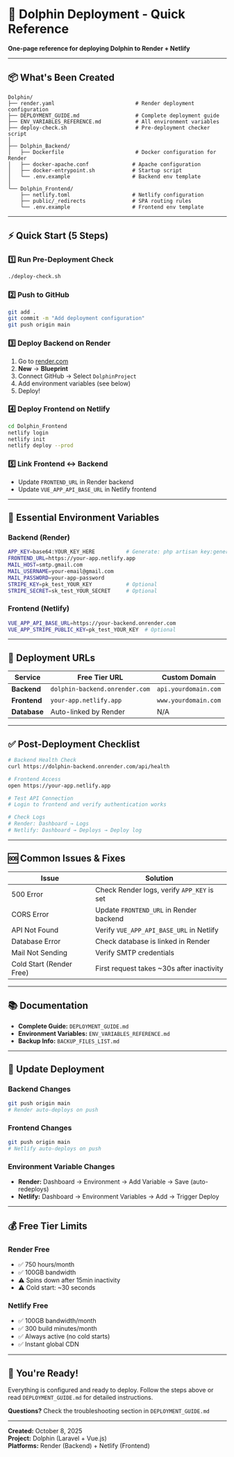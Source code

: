 # 🚀 Dolphin Deployment - Quick Reference

**One-page reference for deploying Dolphin to Render + Netlify**

---

## 📦 What's Been Created

```
Dolphin/
├── render.yaml                          # Render deployment configuration
├── DEPLOYMENT_GUIDE.md                  # Complete deployment guide
├── ENV_VARIABLES_REFERENCE.md           # All environment variables
├── deploy-check.sh                      # Pre-deployment checker script
│
├── Dolphin_Backend/
│   ├── Dockerfile                       # Docker configuration for Render
│   ├── docker-apache.conf              # Apache configuration
│   ├── docker-entrypoint.sh            # Startup script
│   └── .env.example                    # Backend env template
│
└── Dolphin_Frontend/
    ├── netlify.toml                    # Netlify configuration
    ├── public/_redirects               # SPA routing rules
    └── .env.example                    # Frontend env template
```

---

## ⚡ Quick Start (5 Steps)

### 1️⃣ Run Pre-Deployment Check
```bash
./deploy-check.sh
```

### 2️⃣ Push to GitHub
```bash
git add .
git commit -m "Add deployment configuration"
git push origin main
```

### 3️⃣ Deploy Backend on Render
1. Go to [render.com](https://render.com)
2. **New** → **Blueprint**
3. Connect GitHub → Select `DolphinProject`
4. Add environment variables (see below)
5. Deploy!

### 4️⃣ Deploy Frontend on Netlify
```bash
cd Dolphin_Frontend
netlify login
netlify init
netlify deploy --prod
```

### 5️⃣ Link Frontend ↔ Backend
- Update `FRONTEND_URL` in Render backend
- Update `VUE_APP_API_BASE_URL` in Netlify frontend

---

## 🔑 Essential Environment Variables

### Backend (Render)
```bash
APP_KEY=base64:YOUR_KEY_HERE          # Generate: php artisan key:generate --show
FRONTEND_URL=https://your-app.netlify.app
MAIL_HOST=smtp.gmail.com
MAIL_USERNAME=your-email@gmail.com
MAIL_PASSWORD=your-app-password
STRIPE_KEY=pk_test_YOUR_KEY           # Optional
STRIPE_SECRET=sk_test_YOUR_SECRET     # Optional
```

### Frontend (Netlify)
```bash
VUE_APP_API_BASE_URL=https://your-backend.onrender.com
VUE_APP_STRIPE_PUBLIC_KEY=pk_test_YOUR_KEY  # Optional
```

---

## 🎯 Deployment URLs

| Service | Free Tier URL | Custom Domain |
|---------|---------------|---------------|
| **Backend** | `dolphin-backend.onrender.com` | `api.yourdomain.com` |
| **Frontend** | `your-app.netlify.app` | `www.yourdomain.com` |
| **Database** | Auto-linked by Render | N/A |

---

## ✅ Post-Deployment Checklist

```bash
# Backend Health Check
curl https://dolphin-backend.onrender.com/api/health

# Frontend Access
open https://your-app.netlify.app

# Test API Connection
# Login to frontend and verify authentication works

# Check Logs
# Render: Dashboard → Logs
# Netlify: Dashboard → Deploys → Deploy log
```

---

## 🆘 Common Issues & Fixes

| Issue | Solution |
|-------|----------|
| 500 Error | Check Render logs, verify `APP_KEY` is set |
| CORS Error | Update `FRONTEND_URL` in Render backend |
| API Not Found | Verify `VUE_APP_API_BASE_URL` in Netlify |
| Database Error | Check database is linked in Render |
| Mail Not Sending | Verify SMTP credentials |
| Cold Start (Render Free) | First request takes ~30s after inactivity |

---

## 📚 Documentation

- **Complete Guide:** `DEPLOYMENT_GUIDE.md`
- **Environment Variables:** `ENV_VARIABLES_REFERENCE.md`
- **Backup Info:** `BACKUP_FILES_LIST.md`

---

## 🔄 Update Deployment

### Backend Changes
```bash
git push origin main
# Render auto-deploys on push
```

### Frontend Changes
```bash
git push origin main
# Netlify auto-deploys on push
```

### Environment Variable Changes
- **Render:** Dashboard → Environment → Add Variable → Save (auto-redeploys)
- **Netlify:** Dashboard → Environment Variables → Add → Trigger Deploy

---

## 💰 Free Tier Limits

### Render Free
- ✅ 750 hours/month
- ✅ 100GB bandwidth
- ⚠️ Spins down after 15min inactivity
- ⚠️ Cold start: ~30 seconds

### Netlify Free
- ✅ 100GB bandwidth/month
- ✅ 300 build minutes/month
- ✅ Always active (no cold starts)
- ✅ Instant global CDN

---

## 🎉 You're Ready!

Everything is configured and ready to deploy. Follow the steps above or read `DEPLOYMENT_GUIDE.md` for detailed instructions.

**Questions?** Check the troubleshooting section in `DEPLOYMENT_GUIDE.md`

---

**Created:** October 8, 2025  
**Project:** Dolphin (Laravel + Vue.js)  
**Platforms:** Render (Backend) + Netlify (Frontend)
